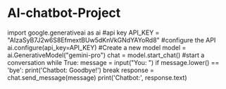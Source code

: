 # AI-chatbot-Project
import google.generativeai as ai
#api key
API_KEY = "AIzaSyB7J2w6S8EfmextBUw5dKnVkGNdYAYoRd8"
#configure the API
ai.configure(api_key=API_KEY)
#Create a new model
model = ai.GenerativeModel("gemini-pro")
chat = model.start_chat()
#start a conversation
while True:
    message = input("You: ")
    if message.lower() == 'bye':
        print('Chatbot: Goodbye!')
        break
    response = chat.send_message(message)
    print('Chatbot:', response.text)
